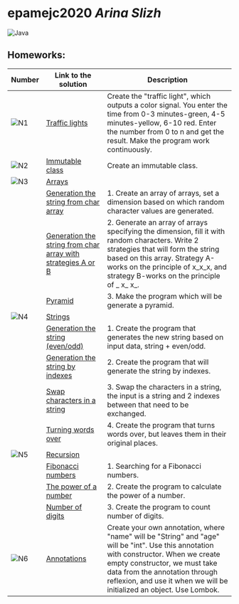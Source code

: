 # epamejc2020 _Arina Slizh_

![Java](https://img.icons8.com/color/96/000000/java-coffee-cup-logo.png)

## Homeworks: 

| Number | Link to the solution   | Description |
| ------ | ---------------------- | ----------- |
| ![N1]  | [Traffic lights][Hw1]  | Create the "traffic light", which outputs a color signal. You enter the time from 0-3 minutes-green, 4-5 minutes-yellow, 6-10 red. Enter the number from 0 to n and get the result.  Make the program work continuously. |
| ![N2]  | [Immutable class][Hw2] | Create an immutable class. |
| ![N3]  | [Arrays][Hw3]  |           |
|        | [Generation the string from char array][Hw3.1] | 1. Create an array of arrays, set a dimension based on which random character values are generated. 
|        | [Generation the string from char array with strategies A or B][Hw3.2] | 2. Generate an array of arrays specifying the dimension, fill it with random characters. Write 2 strategies that will form the string based on this array. Strategy A-works on the principle of x_x_x, and strategy B-works on the principle of _ x_ x_. |
|        | [Pyramid][Hw3.3] | 3. Make the program which will be generate a pyramid. |
| ![N4]  | [Strings][Hw4] |            |
|        | [Generation the string (even/odd)][Hw4.1] | 1. Create the program that generates the new string based on input data, string + even/odd. |
|        | [Generation the string by indexes][Hw4.2] | 2. Create the program that will generate the string by indexes. | 
|        | [Swap characters in a string][Hw4.3] | 3. Swap the characters in a string, the input is a string and 2 indexes between that need to be exchanged. |
|        | [Turning words over][Hw4.4] | 4. Create the program that turns words over, but leaves them in their original places. |
| ![N5]  | [Recursion][Hw5]  |           |
|        | [Fibonacci numbers][Hw5.1] | 1. Searching for a Fibonacci numbers. |
|        | [The power of a number][Hw5.2] | 2. Create the program to calculate the power of a number. |
|        | [Number of digits][Hw5.3] | 3. Create the program to count number of digits. |
| ![N6]  | [Annotations][Hw6] | Create your own annotation, where "name" will be "String" and "age" will be "int". Use this annotation with constructor. When we create empty constructor, we must take data from the annotation through reflexion, and use it when we will be initialized an object. Use Lombok. |

[Hw1]:https://github.com/VLDRospuskov/epamejc2020/tree/Arina_Slizh/com.epamejc.lessons/src/main/homeworks/homework1

[Hw2]:https://github.com/VLDRospuskov/epamejc2020/tree/Arina_Slizh/com.epamejc.lessons/src/main/homeworks/homework2

[Hw3]:https://github.com/VLDRospuskov/epamejc2020/tree/Arina_Slizh/com.epamejc.lessons/src/main/homeworks/homework3
[Hw3.1]:https://github.com/VLDRospuskov/epamejc2020/tree/Arina_Slizh/com.epamejc.lessons/src/main/homeworks/homework3/charArraygenerationmain
[Hw3.2]:https://github.com/VLDRospuskov/epamejc2020/tree/Arina_Slizh/com.epamejc.lessons/src/main/homeworks/homework3/charArraygenerationmainStrategiesAB
[Hw3.3]:https://github.com/VLDRospuskov/epamejc2020/tree/Arina_Slizh/com.epamejc.lessons/src/main/homeworks/homework3/pyramid

[Hw4]:https://github.com/VLDRospuskov/epamejc2020/tree/Arina_Slizh/com.epamejc.lessons/src/main/homeworks/homework4
[Hw4.1]:https://github.com/VLDRospuskov/epamejc2020/tree/Arina_Slizh/com.epamejc.lessons/src/main/homeworks/homework4/evenOddString
[Hw4.2]:https://github.com/VLDRospuskov/epamejc2020/tree/Arina_Slizh/com.epamejc.lessons/src/main/homeworks/homework4/indexGeneration
[Hw4.3]:https://github.com/VLDRospuskov/epamejc2020/tree/Arina_Slizh/com.epamejc.lessons/src/main/homeworks/homework4/exchange
[Hw4.4]:https://github.com/VLDRospuskov/epamejc2020/tree/Arina_Slizh/com.epamejc.lessons/src/main/homeworks/homework4/reverseStrings

[Hw5]:https://github.com/VLDRospuskov/epamejc2020/tree/Arina_Slizh/com.epamejc.lessons/src/main/homeworks/homework5
[Hw5.1]:https://github.com/VLDRospuskov/epamejc2020/tree/Arina_Slizh/com.epamejc.lessons/src/main/homeworks/homework5/fibonaccinumbers
[Hw5.2]:https://github.com/VLDRospuskov/epamejc2020/tree/Arina_Slizh/com.epamejc.lessons/src/main/homeworks/homework5/power
[Hw5.3]:https://github.com/VLDRospuskov/epamejc2020/tree/Arina_Slizh/com.epamejc.lessons/src/main/homeworks/homework5/countDigits

[Hw6]:https://github.com/VLDRospuskov/epamejc2020/tree/Arina_Slizh/com.epamejc.lessons/src/main/homeworks/homework6

[TLimg]:https://img.icons8.com/flat_round/40/000000/traffic-light--v1.png
[ICimg]:https://img.icons8.com/officel/40/000000/no-edit.png

[N1]:https://img.icons8.com/color/40/000000/1-circle-c--v1.png
[N2]:https://img.icons8.com/color/40/000000/2-circle-c--v1.png
[N3]:https://img.icons8.com/color/40/000000/3-circle-c--v1.png
[N4]:https://img.icons8.com/color/40/000000/4-circle-c--v1.png
[N5]:https://img.icons8.com/color/40/000000/5-circle-c--v1.png
[N6]:https://img.icons8.com/color/40/000000/6-circle-c--v1.png


